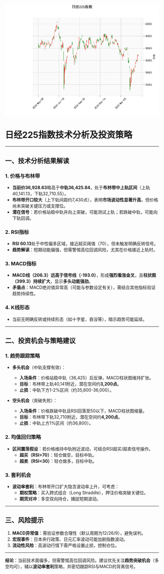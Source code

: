 ![图](N225.png)



# 日经225指数技术分析及投资策略

---

## 一、技术分析结果解读

### 1. **价格与布林带**
- **当前价36,928.63**略高于**中轨36,425.84**，处于**布林带中上轨区间**（上轨40,141.13，下轨32,710.55）。
- **布林带开口较大**（上下轨间距约7,430点），表明**市场波动性显著升高**，但价格尚未突破关键压力或支撑位。
- **潜在信号**：若价格站稳中轨并向上突破，可能测试上轨；若跌破中轨，可能向下轨回调。

### 2. **RSI指标**
- **RSI 60.13**处于中性偏多区域，接近超买阈值（70），但未触发明确反转信号。
- **趋势解读**：短期动能偏强，但需警惕高位回调风险，尤其在价格接近上轨时。

### 3. **MACD指标**
- **MACD线（206.3）远高于信号线（-193.0）**，形成**强烈看涨金叉**，且**柱状图（399.3）持续扩大**，显示**多头动能强劲**。
- **矛盾点**：MACD绝对值异常高（可能与参数设定有关），需结合其他指标验证趋势持续性。

### 4. **K线形态**
- 当前无明确反转或持续形态（如十字星、吞没等），暗示趋势可能延续。

---

## 二、投资机会与策略建议

### 1. **趋势跟踪策略**
- **多头机会**（中轨支撑有效）：
  - **入场条件**：价格站稳中轨（36,425）后反弹，MACD柱状图维持扩张。
  - **目标**：布林带上轨40,141附近，潜在空间约**3,200点**。
  - **止损**：中轨下方1-2%区间（约35,800-36,000）。

- **空头机会**（突破失败）：
  - **入场条件**：价格跌破中轨且RSI回落至50以下，MACD柱状图缩量。
  - **目标**：布林带下轨32,710附近，潜在空间约**4,200点**。
  - **止损**：中轨上方1%区间（约36,800）。

### 2. **均值回归策略**
- **区间震荡假设**：若价格维持中轨附近波动，可结合RSI超买/超卖信号操作。
  - **超买（RSI>70）**：轻仓做空，目标中轨。
  - **超卖（RSI<30）**：轻仓做多，目标中轨。

### 3. **套利机会**
- **波动率套利**：布林带开口扩大隐含波动率上升，可考虑：
  - **期权策略**：买入跨式组合（Long Straddle），押注价格突破关键位。
  - **期货对冲**：多空双向持仓，捕捉短期波动。

---

## 三、风险提示
1. **MACD异常值**：需验证参数合理性（默认周期为12/26/9），避免误判。
2. **宏观事件**：日本央行政策、日元汇率波动可能加剧指数波动。
3. **流动性风险**：高波动行情下需严格设置止损，控制仓位。

---

**结论**：当前技术面偏多，但需警惕高位回调风险。建议优先关注**趋势突破机会**（多空均可），辅以**波动率套利**策略，并密切跟踪RSI与MACD的背离信号。